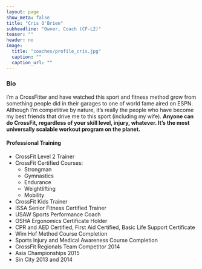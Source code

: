 ```yaml
---
layout: page
show_meta: false
title: "Cris O'Brien"
subheadline: "Owner, Coach (CF-L2)"
teaser: ""
header: no
image:
  title: "coaches/profile_cris.jpg"
  caption: ""
  caption_url: ""
---
```

### Bio
I’m a CrossFitter and have watched this sport and fitness method grow from something people did in their garages to one of world fame aired on ESPN. Although I’m competitive by nature, it’s really the people who have become my best friends that drive me to this sport (including my wife). **Anyone can do CrossFit, regardless of your skill level, injury, whatever. It’s the most universally scalable workout program on the planet.**

#### Professional Training
* CrossFit Level 2 Trainer
* CrossFit Certified Courses:
  * Strongman
  * Gymnastics
  * Endurance
  * Weightlifting
  * Mobility
* CrossFit Kids Trainer
* ISSA Senior Fitness Certified Trainer
* USAW Sports Performance Coach
* OSHA Ergonomics Certificate Holder
* CPR and AED Certified, First Aid Certified, Basic Life Support Certificate
* Wim Hof Method Course Completion
* Sports Injury and Medical Awareness Course Completion
* CrossFit Regionals Team Competitor 2014
* Asia Championships 2015
* Sin City 2013 and 2014
